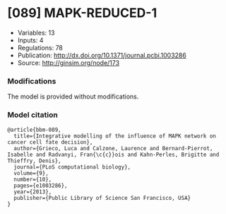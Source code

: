 # \[089\] MAPK-REDUCED-1

 - Variables: 13
 - Inputs: 4
 - Regulations: 78
 - Publication: http://dx.doi.org/10.1371/journal.pcbi.1003286
 - Source: http://ginsim.org/node/173


### Modifications

The model is provided without modifications.

### Model citation

```
@article{bbm-089,
  title={Integrative modelling of the influence of MAPK network on cancer cell fate decision},
  author={Grieco, Luca and Calzone, Laurence and Bernard-Pierrot, Isabelle and Radvanyi, Fran{\c{c}}ois and Kahn-Perles, Brigitte and Thieffry, Denis},
  journal={PLoS computational biology},
  volume={9},
  number={10},
  pages={e1003286},
  year={2013},
  publisher={Public Library of Science San Francisco, USA}
}

```

